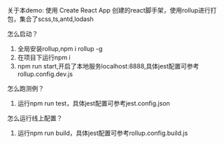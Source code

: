 关于本demo:
使用 Create React App 创建的react脚手架，使用rollup进行打包，集合了scss,ts,antd,lodash

怎么启动？

1. 全局安装rollup,npm i rollup -g
2. 在项目下运行npm i
3. npm run start,开启了本地服务localhost:8888,具体jest配置可参考rollup.config.dev.js

怎么跑测例？

1. 运行npm run test，具体jest配置可参考jest.config.json

怎么运行线上配置？

1. 运行npm run build，具体jest配置可参考rollup.config.build.js